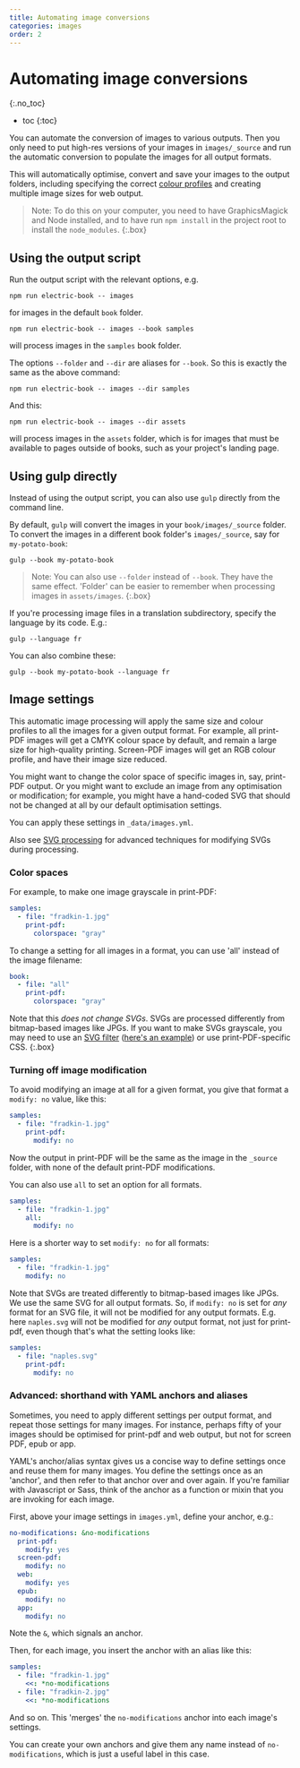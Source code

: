 ```yaml
---
title: Automating image conversions
categories: images
order: 2
---
```


# Automating image conversions
{:.no_toc}

* toc
{:toc}

You can automate the conversion of images to various outputs. Then you only need to put high-res versions of your images in `images/_source` and run the automatic conversion to populate the images for all output formats.

This will automatically optimise, convert and save your images to the output folders, including specifying the correct [colour profiles](../layout/colour-profiles.html) and creating multiple image sizes for web output.

> Note: To do this on your computer, you need to have GraphicsMagick and Node installed, and to have run `npm install` in the project root to install the `node_modules`.
{:.box}

## Using the output script

Run the output script with the relevant options, e.g.

```shell
npm run electric-book -- images
```

for images in the default `book` folder.

```shell
npm run electric-book -- images --book samples
```

will process images in the `samples` book folder.

The options `--folder` and `--dir` are aliases for `--book`. So this is exactly the same as the above command:

```shell
npm run electric-book -- images --dir samples
```

And this:

```shell
npm run electric-book -- images --dir assets
```

will process images in the `assets` folder, which is for images that must be available to pages outside of books, such as your project's landing page.


## Using gulp directly

Instead of using the output script, you can also use `gulp` directly from the command line.

By default, `gulp` will convert the images in your `book/images/_source` folder. To convert the images in a different book folder's `images/_source`, say for `my-potato-book`:

``` shell
gulp --book my-potato-book
```

> Note: You can also use `--folder` instead of `--book`. They have the same effect. 'Folder' can be easier to remember when processing images in `assets/images`.
{:.box}

If you're processing image files in a translation subdirectory, specify the language by its code. E.g.:

``` shell
gulp --language fr
```

You can also combine these:

``` shell
gulp --book my-potato-book --language fr
```

## Image settings

This automatic image processing will apply the same size and colour profiles to all the images for a given output format. For example, all print-PDF images will get a CMYK colour space by default, and remain a large size for high-quality printing. Screen-PDF images will get an RGB colour profile, and have their image size reduced.

You might want to change the color space of specific images in, say, print-PDF output. Or you might want to exclude an image from any optimisation or modification; for example, you might have a hand-coded SVG that should not be changed at all by our default optimisation settings.

You can apply these settings in `_data/images.yml`.

Also see [SVG processing](svg-processing.html) for advanced techniques for modifying SVGs during processing.

### Color spaces

For example, to make one image grayscale in print-PDF:

```yaml
samples:
  - file: "fradkin-1.jpg"
    print-pdf:
      colorspace: "gray"
```

To change a setting for all images in a format, you can use 'all' instead of the image filename:

```yaml
book:
  - file: "all"
    print-pdf:
      colorspace: "gray"
```

Note that this *does not change SVGs*. SVGs are processed differently from bitmap-based images like JPGs. If you want to make SVGs grayscale, you may need to use an [SVG filter](https://www.w3.org/TR/filter-effects-1/#grayscaleEquivalent) ([here's an example](https://stackoverflow.com/a/23255391/1781075)) or use print-PDF-specific CSS.
{:.box}


### Turning off image modification

To avoid modifying an image at all for a given format, you give that format a `modify: no` value, like this:

```yaml
samples:
  - file: "fradkin-1.jpg"
    print-pdf:
      modify: no
```

Now the output in print-PDF will be the same as the image in the `_source` folder, with none of the default print-PDF modifications.

You can also use `all` to set an option for all formats.

```yaml
samples:
  - file: "fradkin-1.jpg"
    all:
      modify: no
```

Here is a shorter way to set `modify: no` for all formats:

```yaml
samples:
  - file: "fradkin-1.jpg"
    modify: no
```

Note that SVGs are treated differently to bitmap-based images like JPGs. We use the same SVG for all output formats. So, if `modify: no` is set for *any* format for an SVG file, it will not be modified for any output formats. E.g. here `naples.svg` will not be modified for *any* output format, not just for print-pdf, even though that's what the setting looks like:

```yaml
samples:
  - file: "naples.svg"
    print-pdf:
      modify: no
```


### Advanced: shorthand with YAML anchors and aliases

Sometimes, you need to apply different settings per output format, and repeat those settings for many images. For instance, perhaps fifty of your images should be optimised for print-pdf and web output, but not for screen PDF, epub or app.

YAML's anchor/alias syntax gives us a concise way to define settings once and reuse them for many images. You define the settings once as an 'anchor', and then refer to that anchor over and over again. If you're familiar with Javascript or Sass, think of the anchor as a function or mixin that you are invoking for each image.

First, above your image settings in `images.yml`, define your anchor, e.g.:

```yaml
no-modifications: &no-modifications
  print-pdf:
    modify: yes
  screen-pdf:
    modify: no
  web:
    modify: yes
  epub:
    modify: no
  app:
    modify: no
```

Note the `&`, which signals an anchor.

Then, for each image, you insert the anchor with an alias like this:

```yaml
samples:
  - file: "fradkin-1.jpg"
    <<: *no-modifications
  - file: "fradkin-2.jpg"
    <<: *no-modifications
```

And so on. This 'merges' the `no-modifications` anchor into each image's settings.

You can create your own anchors and give them any name instead of `no-modifications`, which is just a useful label in this case.
